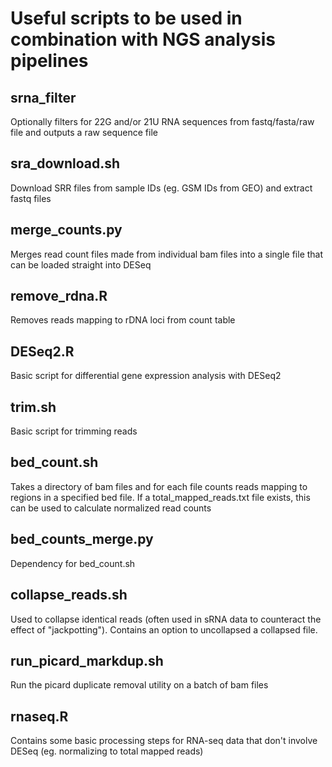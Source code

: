 # Useful scripts to be used in combination with NGS analysis pipelines

## srna_filter

Optionally filters for 22G and/or 21U RNA sequences from fastq/fasta/raw file and outputs a raw sequence file

## sra_download.sh

Download SRR files from sample IDs (eg. GSM IDs from GEO) and extract fastq files

## merge_counts.py

Merges read count files made from individual bam files into a single file that can be loaded straight into DESeq

## remove_rdna.R

Removes reads mapping to rDNA loci from count table

## DESeq2.R

Basic script for differential gene expression analysis with DESeq2

## trim.sh

Basic script for trimming reads

## bed_count.sh

Takes a directory of bam files and for each file counts reads mapping to regions in a specified bed file. If a total_mapped_reads.txt file exists, this can be used to calculate normalized read counts

## bed_counts_merge.py

Dependency for bed_count.sh 

## collapse_reads.sh

Used to collapse identical reads (often used in sRNA data to counteract the effect of "jackpotting"). Contains an option to uncollapsed a collapsed file.

## run_picard_markdup.sh

Run the picard duplicate removal utility on a batch of bam files

## rnaseq.R

Contains some basic processing steps for RNA-seq data that don't involve DESeq (eg. normalizing to total mapped reads)
